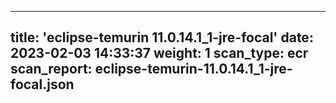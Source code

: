 
---
title: 'eclipse-temurin 11.0.14.1_1-jre-focal'
date: 2023-02-03 14:33:37
weight: 1
scan_type: ecr
scan_report: eclipse-temurin-11.0.14.1_1-jre-focal.json
---
